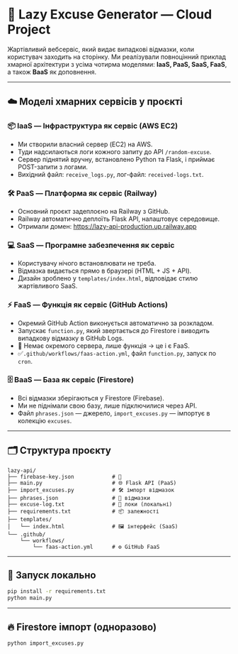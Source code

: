 # 🦥 Lazy Excuse Generator — Cloud Project

Жартівливий вебсервіс, який видає випадкові відмазки, коли користувач заходить на сторінку. Ми реалізували повноцінний приклад хмарної архітектури з усіма чотирма моделями: **IaaS, PaaS, SaaS, FaaS**, а також **BaaS** як доповнення.

---

## ☁️ Моделі хмарних сервісів у проєкті

### 📦 IaaS — Інфраструктура як сервіс (AWS EC2)
- Ми створили власний сервер (EC2) на AWS.
- Туди надсилаються логи кожного запиту до API `/random-excuse`.
- Сервер піднятий вручну, встановлено Python та Flask, і приймає POST-запити з логами.
- Вихідний файл: `receive_logs.py`, лог-файл: `received-logs.txt`.

### 🛠️ PaaS — Платформа як сервіс (Railway)
- Основний проєкт задеплоєно на Railway з GitHub.
- Railway автоматично деплоїть Flask API, налаштовує середовище.
- Отримали домен: https://lazy-api-production.up.railway.app

### 💻 SaaS — Програмне забезпечення як сервіс
- Користувачу нічого встановлювати не треба.
- Відмазка видається прямо в браузері (HTML + JS + API).
- Дизайн зроблено у `templates/index.html`, відповідає стилю жартівливого SaaS.

### ⚡️ FaaS — Функція як сервіс (GitHub Actions)
- Окремий GitHub Action виконується автоматично за розкладом.
- Запускає `function.py`, який звертається до Firestore і виводить випадкову відмазку в GitHub Logs.
- 🔄 Немає окремого сервера, лише функція → це і є FaaS.
- ✅`.github/workflows/faas-action.yml`, файл `function.py`, запуск по `cron`.

### 🗄️ BaaS — База як сервіс (Firestore)
- Всі відмазки зберігаються у Firestore (Firebase).
- Ми не піднімали свою базу, лише підключилися через API.
- Файл `phrases.json` — джерело, `import_excuses.py` — імпортує в колекцію `excuses`.

---

## 🗂️ Структура проєкту

```
lazy-api/
├── firebase-key.json            # 🔐 
├── main.py                      # 🌐 Flask API (PaaS)
├── import_excuses.py            # 🛠️ імпорт відмазок
├── phrases.json                 # 📃 відмазки
├── excuse-log.txt               # 🧱 локи (локальні)
├── requirements.txt             # 📦 залежності
├── templates/
│   └── index.html               # 🖼️ інтерфейс (SaaS)
└── .github/
    └── workflows/
        └── faas-action.yml      # ⚙️ GitHub FaaS
```

---

## 🚀 Запуск локально

```bash
pip install -r requirements.txt
python main.py
```

---

## 🔥 Firestore імпорт (одноразово)

```bash
python import_excuses.py
```
